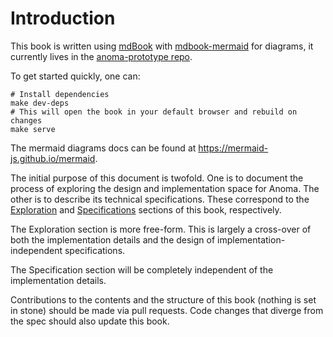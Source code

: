 # Introduction

This book is written using [mdBook](https://rust-lang.github.io/mdBook/) with [mdbook-mermaid](https://github.com/badboy/mdbook-mermaid) for diagrams, it currently lives in the [anoma-prototype repo](https://github.com/anomanetwork/anoma).

To get started quickly, one can:

```shell
# Install dependencies
make dev-deps
# This will open the book in your default browser and rebuild on changes
make serve
```

The mermaid diagrams docs can be found at <https://mermaid-js.github.io/mermaid>.

The initial purpose of this document is twofold. One is to document the process of exploring the design and implementation space for Anoma. The other is to describe its technical specifications. These correspond to the [Exploration](./explore) and [Specifications](./specs) sections of this book, respectively.

The Exploration section is more free-form. This is largely a cross-over of both the implementation details and the design of implementation-independent specifications.

The Specification section will be completely independent of the implementation details.

Contributions to the contents and the structure of this book (nothing is set in stone) should be made via pull requests. Code changes that diverge from the spec should also update this book.
